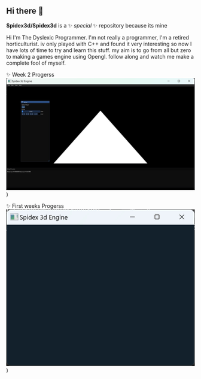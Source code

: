 ## Hi there 👋


**Spidex3d/Spidex3d** is a ✨ _special_ ✨ repository because its mine

Hi I'm The Dyslexic Programmer.
I'm not really a programmer, I'm a retired horticulturist.
iv only played with C++ and found it very interesting
so now I have lots of time to try and learn this stuff.
my aim is to go from all but zero to making a games engine using Opengl.
follow along and watch me make a complete fool of myself.

✨ Week 2 Progerss 
![image_alt](https://github.com/Spidex3d/Spidex3d/blob/9d32be3b2f878fa2a2eebd0eb35c03973bcd974e/Readme/week_02.jpg))

✨ First weeks Progerss 
![image alt](https://github.com/Spidex3d/Spidex3d/blob/2281196908abcf4e3247a3fdc5fe37e3045e9a02/Readme/week_01.jpg))




